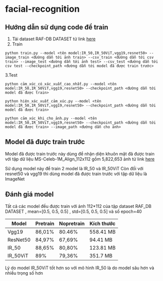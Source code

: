 # facial-recognition
## Hướng dẫn sử dụng code để train 
1. Tải dataset RAF-DB DATASET từ link [here](https://www.kaggle.com/datasets/shuvoalok/raf-db-dataset)
2. Train
```
python train.py --model <tên model:IR_50,IR_50ViT,vgg19,resnet50> --image_train <đường dẫn tới ảnh train> --csv_train <đường dẫn tới csv train> --image_test <đường dẫn tới ảnh test> --csv_test <đường dẫn tới csv test --checkpoint_path <đường dẫn tới model đã được train trước> 
```
3.Test

```
python cảm_xúc_có_xác_xuất_cao_nhất.py --model <tên model:IR_50,IR_50ViT,vgg19,resnet50> --checkpoint_path <đường dẫn tới model đã được train> 
```

```
python hiện_xác_xuất_cảm_xúc.py --model <tên model:IR_50,IR_50ViT,vgg19,resnet50> --checkpoint_path <đường dẫn tới model đã được train> 
```

```
python cảm_xúc_khi_cho_ảnh.py --model <tên model:IR_50,IR_50ViT,vgg19,resnet50> --checkpoint_path <đường dẫn tới model đã được train> --image_path <đường dẫn cho ảnh>
```

## Model đã được train trước 
Model đã được train trước này dùng để nhận diện khuôn mặt đã được train với tập dữ liệu MS-Celeb-1M_Align_112x112 gồm 5,822,653 ảnh từ link [here](https://drive.google.com/file/d/1EsGSnY7KlzDTPA2EDWxQ1ey06kivRr0l/view?usp=drive_link)

Sử dụng model này để train 2 model là IR_50 và IR_50ViT
Còn đối với resnet50 và vgg19 thì dùng model đã được train trước với tập dữ liệu là ImageNet
## Đánh giá model
Tất cả các model đều được train với ảnh 112*112 của tập dataset RAF_DB DATASET , mean=[0.5, 0.5, 0.5] , std=[0.5, 0.5, 0.5] và số epoch=40


| Model    | Pretrain | Nopretrain   |Kích thước|
|--------|------|-------------|----------------|
| Vgg19    | 86,01%   |80.46%      |558.41 MB|
| ResNet50    | 84,97%   | 67,69% |94.41 MB|
| IR_50   | 88,65%   | 80,80%    |123.81 MB|
| IR_50ViT |  89%  |  79,36%   |351.7 MB|
Lý do model IR_50ViT tốt hơn so với mô hình IR_50 là do model sâu hơn và nhiều trọng số hơn


  
